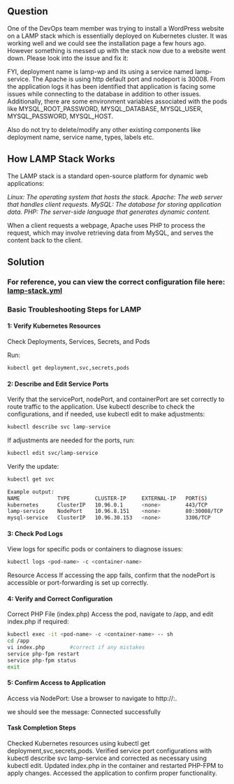 ## Question
One of the DevOps team member was trying to install a WordPress website on a LAMP stack which is essentially deployed on Kubernetes cluster. It was working well and we could see the installation page a few hours ago. However something is messed up with the stack now due to a website went down. Please look into the issue and fix it:

FYI, deployment name is lamp-wp and its using a service named lamp-service. The Apache is using http default port and nodeport is 30008. From the application logs it has been identified that application is facing some issues while connecting to the database in addition to other issues. Additionally, there are some environment variables associated with the pods like MYSQL_ROOT_PASSWORD, MYSQL_DATABASE,  MYSQL_USER, MYSQL_PASSWORD, MYSQL_HOST.

Also do not try to delete/modify any other existing components like deployment name, service name, types, labels etc.

## How LAMP Stack Works
The LAMP stack is a standard open-source platform for dynamic web applications:

*Linux: The operating system that hosts the stack.*
*Apache: The web server that handles client requests.*
*MySQL: The database for storing application data.*
*PHP: The server-side language that generates dynamic content.*

When a client requests a webpage, Apache uses PHP to process the request, which may involve retrieving data from MySQL, and serves the content back to the client.

## Solution
### For reference, you can view the correct configuration file here: [lamp-stack.yml](./Deploy-lamp-stack.yml)

### Basic Troubleshooting Steps for LAMP

#### 1: Verify Kubernetes Resources
Check Deployments, Services, Secrets, and Pods

Run:

```bash
kubectl get deployment,svc,secrets,pods
```

#### 2: Describe and Edit Service Ports
Verify that the servicePort, nodePort, and containerPort are set correctly to route traffic to the application. Use kubectl describe to check the configurations, and if needed, use kubectl edit to make adjustments:

```bash
kubectl describe svc lamp-service
```

If adjustments are needed for the ports, run:

```bash
kubectl edit svc/lamp-service
```

Verify the update:

```bash
kubectl get svc
```

```bash 
Example output:
NAME            TYPE        CLUSTER-IP     EXTERNAL-IP   PORT(S)        AGE
kubernetes      ClusterIP   10.96.0.1      <none>        443/TCP        18m
lamp-service    NodePort    10.96.8.151    <none>        80:30008/TCP   3m45s
mysql-service   ClusterIP   10.96.30.153   <none>        3306/TCP       3m46s
```

#### 3: Check Pod Logs
View logs for specific pods or containers to diagnose issues:

```bash
kubectl logs <pod-name> -c <container-name>
```

Resource Access
If accessing the app fails, confirm that the nodePort is accessible or port-forwarding is set up correctly.

#### 4: Verify and Correct Configuration
Correct PHP File (index.php)
Access the pod, navigate to /app, and edit index.php if required:

```bash
kubectl exec -it <pod-name> -c <container-name> -- sh
cd /app
vi index.php        #correct if any mistakes 
service php-fpm restart 
service php-fpm status
exit
```

#### 5: Confirm Access to Application
Access via NodePort: Use a browser to navigate to http://<node-ip>:<nodePort>.

we should see the message: Connected successfully

#### Task Completion Steps
Checked Kubernetes resources using kubectl get deployment,svc,secrets,pods.
Verified service port configurations with kubectl describe svc lamp-service and corrected as necessary using kubectl edit.
Updated index.php in the container and restarted PHP-FPM to apply changes.
Accessed the application to confirm proper functionality.